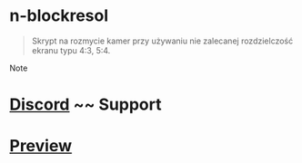 # n-blockresol

> Skrypt na rozmycie kamer przy używaniu nie zalecanej rozdzielczość ekranu typu 4:3, 5:4.

> [!NOTE]
> # [Discord](https://discord.gg/RrtHJQ4qVT)  ~~ Support
> # [Preview](https://youtu.be/d8Oi1zEum_c)
